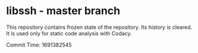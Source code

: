 # libssh - master branch

This repository contains frozen state of the repository.
Its history is cleared. It is used only for static code
analysis with Codacy.

Commit Time: 1691382545